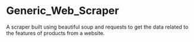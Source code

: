 # Generic_Web_Scraper
A scraper built using beautiful soup and requests to get the data related to the features of products from a website.
